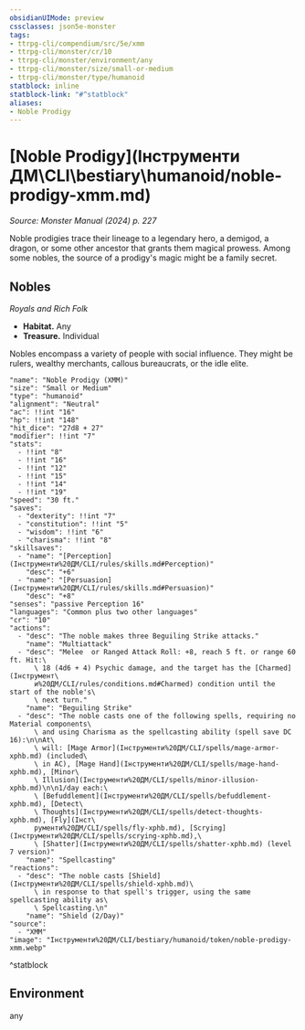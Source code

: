 ```yaml
---
obsidianUIMode: preview
cssclasses: json5e-monster
tags:
- ttrpg-cli/compendium/src/5e/xmm
- ttrpg-cli/monster/cr/10
- ttrpg-cli/monster/environment/any
- ttrpg-cli/monster/size/small-or-medium
- ttrpg-cli/monster/type/humanoid
statblock: inline
statblock-link: "#^statblock"
aliases:
- Noble Prodigy
---
```

# [Noble Prodigy](Інструменти ДМ\CLI\bestiary\humanoid/noble-prodigy-xmm.md)
*Source: Monster Manual (2024) p. 227*  

Noble prodigies trace their lineage to a legendary hero, a demigod, a dragon, or some other ancestor that grants them magical prowess. Among some nobles, the source of a prodigy's magic might be a family secret.

## Nobles

*Royals and Rich Folk*

- **Habitat.** Any  
- **Treasure.** Individual  

Nobles encompass a variety of people with social influence. They might be rulers, wealthy merchants, callous bureaucrats, or the idle elite.

```statblock
"name": "Noble Prodigy (XMM)"
"size": "Small or Medium"
"type": "humanoid"
"alignment": "Neutral"
"ac": !!int "16"
"hp": !!int "148"
"hit_dice": "27d8 + 27"
"modifier": !!int "7"
"stats":
  - !!int "8"
  - !!int "16"
  - !!int "12"
  - !!int "15"
  - !!int "14"
  - !!int "19"
"speed": "30 ft."
"saves":
  - "dexterity": !!int "7"
  - "constitution": !!int "5"
  - "wisdom": !!int "6"
  - "charisma": !!int "8"
"skillsaves":
  - "name": "[Perception](Інструменти%20ДМ/CLI/rules/skills.md#Perception)"
    "desc": "+6"
  - "name": "[Persuasion](Інструменти%20ДМ/CLI/rules/skills.md#Persuasion)"
    "desc": "+8"
"senses": "passive Perception 16"
"languages": "Common plus two other languages"
"cr": "10"
"actions":
  - "desc": "The noble makes three Beguiling Strike attacks."
    "name": "Multiattack"
  - "desc": "Melee  or Ranged Attack Roll: +8, reach 5 ft. or range 60 ft. Hit:\
      \ 18 (4d6 + 4) Psychic damage, and the target has the [Charmed](Інструмент\
      и%20ДМ/CLI/rules/conditions.md#Charmed) condition until the start of the noble's\
      \ next turn."
    "name": "Beguiling Strike"
  - "desc": "The noble casts one of the following spells, requiring no Material components\
      \ and using Charisma as the spellcasting ability (spell save DC 16):\n\nAt\
      \ will: [Mage Armor](Інструменти%20ДМ/CLI/spells/mage-armor-xphb.md) (included\
      \ in AC), [Mage Hand](Інструменти%20ДМ/CLI/spells/mage-hand-xphb.md), [Minor\
      \ Illusion](Інструменти%20ДМ/CLI/spells/minor-illusion-xphb.md)\n\n1/day each:\
      \ [Befuddlement](Інструменти%20ДМ/CLI/spells/befuddlement-xphb.md), [Detect\
      \ Thoughts](Інструменти%20ДМ/CLI/spells/detect-thoughts-xphb.md), [Fly](Інст\
      рументи%20ДМ/CLI/spells/fly-xphb.md), [Scrying](Інструменти%20ДМ/CLI/spells/scrying-xphb.md),\
      \ [Shatter](Інструменти%20ДМ/CLI/spells/shatter-xphb.md) (level 7 version)"
    "name": "Spellcasting"
"reactions":
  - "desc": "The noble casts [Shield](Інструменти%20ДМ/CLI/spells/shield-xphb.md)\
      \ in response to that spell's trigger, using the same spellcasting ability as\
      \ Spellcasting.\n"
    "name": "Shield (2/Day)"
"source":
  - "XMM"
"image": "Інструменти%20ДМ/CLI/bestiary/humanoid/token/noble-prodigy-xmm.webp"
```
^statblock

## Environment

any